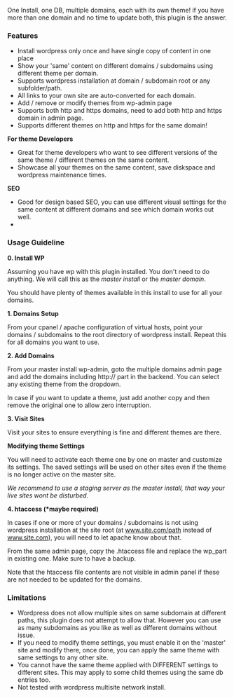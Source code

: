 
One Install, one DB, multiple domains, each with its own theme!
if you have more than one domain and no time to update both, this plugin is the answer.


### Features

 - Install wordpress only once and have single copy of content in one place
 - Show your 'same' content on different domains / subdomains using different theme per domain.
 - Supports wordpress installation at domain / subdomain root or any subfolder/path.
 - All links to your own site are auto-converted for each domain.
 - Add / remove or modify themes from wp-admin page 
 - Supports both http and https domains, need to add both http and https domain in admin page.
 - Supports different themes on http and https  for the same domain!

**For theme Developers**

 - Great for theme developers who want to see different versions of the same theme / different themes on the same content.
 - Showcase all your themes on the same content, save diskspace and wordpress maintenance times.

**SEO**

 - Good for design based SEO, you can use different visual settings for the same content at different domains and see which domain works out well.
 -  
### Usage Guideline

**0. Install WP**

Assuming you have wp with this plugin installed. You don't need to do anything.
We will call this as the *master install* or the *master domain*. 

You should have plenty of themes available in this install to use for all your domains.

**1. Domains Setup** 
 
From your cpanel / apache configuration of virtual hosts, point your domains / subdomains to the root directory of wordpress install. Repeat this for all domains you want to use.

**2. Add Domains**

From your master install wp-admin, goto the multiple domains admin page and add the domains including http:// part in the backend.  You can select any existing theme from the dropdown.

In case if you want to update a theme, just add another copy and then remove the original one to allow zero interruption.

**3. Visit Sites**

Visit your sites to ensure everything is fine and different themes are there.


**Modifying theme Settings**

 You will need to activate each theme one by one on master and customize its settings. The saved settings will be used on other sites even if the theme is no longer active on the master site.

 *We recommend to use a staging server as the master install, that way your live sites wont be disturbed.*


**4. htaccess (\*maybe required)**

In cases if one or more of your domains / subdomains is not using wordpress installation at the site root (at www.site.com/path instead of www.site.com), you will need to let apache know about that.

From the same admin page, copy the .htaccess file and replace the wp_part in existing one. Make sure to have a backup. 

Note that the htaccess file contents are not visible in admin panel if these are not needed to be updated for the domains.



### Limitations

 - Wordpress does not allow multiple sites on same subdomain at different paths, this plugin does not attempt to allow that. However you can use as many subdomains as you like as well as different domains without issue. 
 - If you need to modify theme settings, you must enable it on the 'master' site and modify there, once done, you can apply the same theme with same settings to any other site.
 - You cannot have the same theme applied with DIFFERENT settings to different sites. This may apply to some child themes using the same db entries too.
 - Not tested with wordpress multisite network install.
 
 